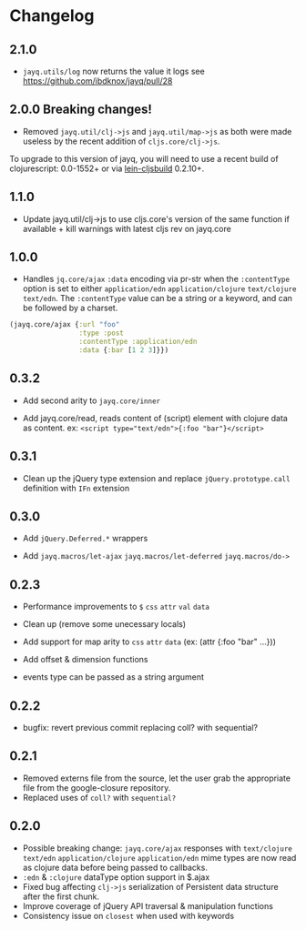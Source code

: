# Changelog

## 2.1.0

* `jayq.utils/log` now returns the value it logs see https://github.com/ibdknox/jayq/pull/28

## 2.0.0 Breaking changes!

* Removed `jayq.util/clj->js` and `jayq.util/map->js` as both were
  made useless by the recent addition of `cljs.core/clj->js`.

To upgrade to this version of jayq, you will need to use a recent
build of clojurescript: 0.0-1552+ or via
[lein-cljsbuild](https://github.com/emezeske/lein-cljsbuild) 0.2.10+.

## 1.1.0

* Update jayq.util/clj->js to use cljs.core's version of
  the same function if available + kill warnings with latest cljs rev
  on jayq.core

## 1.0.0

* Handles `jq.core/ajax` `:data` encoding via pr-str when the
`:contentType` option is set to either `application/edn`
`application/clojure` `text/clojure` `text/edn`. The `:contentType`
value can be a string or a keyword, and can be followed by a charset.

```clojure
(jayq.core/ajax {:url "foo"
                 :type :post
                 :contentType :application/edn
                 :data {:bar [1 2 3]}})
```

## 0.3.2

* Add second arity to `jayq.core/inner`

* Add jayq.core/read, reads content of (script) element with clojure
  data as content.
  ex: ```<script type="text/edn">{:foo "bar"}</script>```

## 0.3.1

* Clean up the jQuery type extension and replace `jQuery.prototype.call`
  definition with `IFn` extension

## 0.3.0

* Add `jQuery.Deferred.*` wrappers

* Add `jayq.macros/let-ajax` `jayq.macros/let-deferred` `jayq.macros/do->`

## 0.2.3

* Performance improvements to `$` `css` `attr` `val` `data`

* Clean up (remove some unecessary locals)

* Add support for map arity to `css` `attr` `data` (ex: (attr {:foo "bar" ...}))

* Add offset & dimension functions

* events type can be passed as a string argument

## 0.2.2

* bugfix: revert previous commit replacing coll? with sequential?

## 0.2.1

* Removed externs file from the source, let the user grab the
  appropriate file from the google-closure repository.
* Replaced uses of `coll?` with `sequential?`

## 0.2.0

* Possible breaking change: `jayq.core/ajax` responses with `text/clojure`
  `text/edn` `application/clojure` `application/edn` mime types are
  now read as clojure data before being passed to callbacks.
* `:edn` & `:clojure` dataType option support in $.ajax
* Fixed bug affecting `clj->js` serialization of Persistent data
  structure after the first chunk.
* Improve coverage of jQuery API traversal & manipulation functions
* Consistency issue on `closest` when used with keywords
